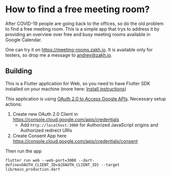 # How to find a free meeting room?

After COVID-19 people are going back to the offices, so do the old problem to find a free meeting
room. This is a simple app that trys to address it by providing an overview over free and busy 
meeting rooms available in Google Calendar.

One can try it on https://meeting-rooms.zakh.io. It is available only for testers, so drop me a
message to andrey@zakh.io.

## Building

This is a Flutter application for Web, so you need to have Flutter SDK installed on your machine
(more here: [Install instructions][flutter-sdk-install])

This application is using [OAuth 2.0 to Access Google APIs][docs-oauth-to-access-google-apis].
Necessary setup actions:

1. Create new OAuth 2.0 Client in https://console.cloud.google.com/apis/credentials
    * Add `http://localhost:3000` for Authorized JavaScript origins and Authorized redirect URIs
2. Create Consent App here https://console.cloud.google.com/apis/credentials/consent

Then run the app

```shell
flutter run web --web-port=3000 --dart-define=OAUTH_CLIENT_ID=${OAUTH_CLIENT_ID} --target lib/main_production.dart
```

[flutter-sdk-install]: https://docs.flutter.dev/get-started/install

[docs-oauth-to-access-google-apis]: https://developers.google.com/identity/protocols/oauth2